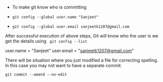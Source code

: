 - To make git know who is committing

- `git config --global user.name "Sanjeet"`
- `git config --global user.email sanjeetk1207@gmail.com`

After successful execution of above steps, Git will know who the user is 
we get the details using ` git config --list` 

user.name = "Sanjeet"
user.email = "sanjeetk1207@gmail.com" 

There will be situation where you just modified a file for correcting spelling.
In this case you may not want to have a separate commit. 

`git commit --amend --no-edit`